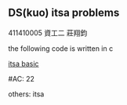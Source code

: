 ## DS(kuo) itsa problems
411410005 資工二 莊翔鈞 

the following code is written in c

[itsa basic](https://e-tutor.itsa.org.tw/e-Tutor/mod/programming/index.php?id=1395)

#AC: 22

others:
itsa 